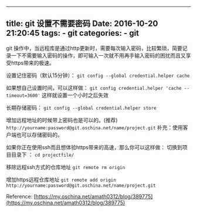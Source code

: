 --------------
title: git 设置不需要密码
Date: 2016-10-20 21:20:45
tags: 
	- git
categories:
	- git 
--------------

git 操作中，当远程库是通过http更新时，需要每次输入密码，比较繁琐，简要记录一下不需要输入密码的操作，即可输入一次就不用再手输入密码的困扰而且又享受https带来的极速。
<!-- more -->

设置记住密码（默认15分钟）：
`git config --global credential.helper cache`

如果想自己设置时间，可以这样做：
`git config credential.helper 'cache --timeout=3600'`
这样就设置一个小时之后失效

长期存储密码：
`git config --global credential.helper store`

增加远程地址的时候带上密码也是可以的。(推荐)
`http://yourname:password@git.oschina.net/name/project.git`
补充：使用客户端也可以存储密码的。

如果你正在使用ssh而且想体验https带来的高速，那么你可以这样做： 切换到项目目录下 ：
`cd projectfile/`

移除远程ssh方式的仓库地址
`git remote rm origin`

增加https远程仓库地址
`git remote add origin http://yourname:password@git.oschina.net/name/project.git`

Reference:
[https://my.oschina.net/amath0312/blog/389775](https://my.oschina.net/amath0312/blog/389775)
